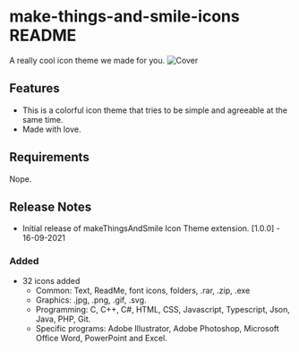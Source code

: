 # make-things-and-smile-icons README

A really cool icon theme we made for you.
![Cover](https://github.com/caelicarp/make-things-and-smile-theme/images/logo.png)

## Features
- This is a colorful icon theme that tries to be simple and agreeable at the same time.
- Made with love.

## Requirements

Nope.

## Release Notes

- Initial release of makeThingsAndSmile Icon Theme extension.
[1.0.0] - 16-09-2021
### Added
- 32 icons added
  - Common: Text, ReadMe, font icons, folders, .rar, .zip, .exe
  - Graphics: .jpg, .png, .gif, .svg.
  - Programming: C, C++, C#, HTML, CSS, Javascript, Typescript, Json, Java, PHP, Git.
  - Specific programs: Adobe Illustrator, Adobe Photoshop, Microsoft Office Word, PowerPoint and Excel.
